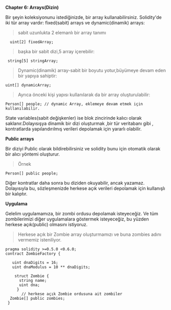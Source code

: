 **Chapter 6: Arrays(Dizin)**
                 

Bir şeyin koleksiyonunu istediğinizde, bir array kullanabilirsiniz. Solidity'de iki tür array vardır: fixed(sabit) arrays ve dynamic(dinamik) arrays:

>sabit uzunlukta 2 elemanlı bir array tanımı
      
      uint[2] fixedArray;

>başka bir sabit dizi,5 array içerebilir:

     string[5] stringArray;
 
>Dynamic(dinamik) array-sabit bir boyutu yotur,büyümeye devam eden bir yapıya sahiptir:

    uint[] dynamicArray;

>Ayrıca önceki kişi yapısı kullanılarak da bir array oluşturulabilir:

    Person[] people; // dynamic Array, eklemeye devam etmek için kullanılabilir.


State variables(sabit değişkenler) ise blok zincirinde kalıcı olarak saklanır.Dolayısışya dinamik bir dizi oluşturmak ,bir tür veritabanı gibi , kontratlarda yapılandırılmış verileri depolamak için yararlı olabilir.

**Public arrays**

Bir diziyi Public olarak bildirebilirsiniz ve solidity bunu için otomatik olarak bir alıcı yöntemi oluşturur.

>Örnek

    Person[] public people;


Diğer kontratlar daha sonra bu diziden okuyabilir, ancak yazamaz. Dolayısıyla bu, sözleşmenizde herkese açık verileri depolamak için kullanışlı bir kalıptır.

**Uygulama**

Gelelim uygulamamıza, bir zombi ordusu depolamak isteyeceğiz. Ve tüm zombilerimizi diğer uygulamalara göstermek isteyeceğiz, bu yüzden herkese açık(public) olmasını istiyoruz.

>Herkese açık bir Zombie array  oluşturmamızı ve buna zombies adını vermemiz isteniliyor.

    pragma solidity >=0.5.0 <0.6.0;
    contract ZombieFactory {

       uint dnaDigits = 16;
       uint dnaModulus = 10 ** dnaDigits;

        struct Zombie {
          string name;
          uint dna;
         }
           // herkese açık Zombie ordusuna ait zombiler 
      Zombie[] public zombies;
     }


